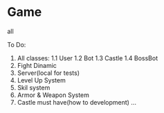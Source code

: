 # Game
all

To Do:

1. All classes:
  1.1 User
  1.2 Bot
  1.3 Castle
  1.4 BossBot
2. Fight Dinamic
3. Server(local for tests)
4. Level Up System
5. Skil system
6. Armor & Weapon System
7. Castle must have(how to development)
... 
